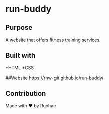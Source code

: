 # run-buddy

## Purpose 

A website that offers fitness training services.

## Built with

*HTML
*CSS

##Website 
https://rhw-git.github.io/run-buddy/

## Contribution

Made with ❤️ by Ruohan
